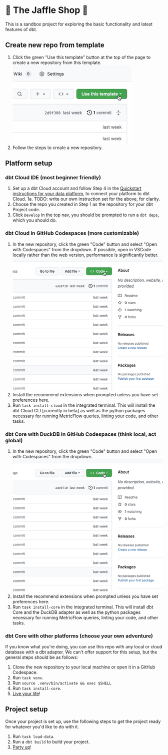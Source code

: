# 🥪 The Jaffle Shop 🦘

This is a sandbox project for exploring the basic functionality and latest features of dbt.

## Create new repo from template

1. Click the green "Use this template" button at the top of the page to create a new repository from this template.
   ![Click 'Use this template'](/.github/static/use-template.gif)
2. Follow the steps to create a new repository.

## Platform setup

### dbt Cloud IDE (most beginner friendly)
1. Set up a dbt Cloud account and follow Step 4 in the [Quickstart instructions for your data platform](https://docs.getdbt.com/quickstarts), to connect your platform to dbt Cloud.
  1a. TODO: write our own instruction set for the above, for clarity. 
2. Choose the repo you created in Step 1 as the repository for your dbt Project code.
3. Click `Develop` in the top nav, you should be prompted to run a `dbt deps`, which you should do.

### dbt Cloud in GitHub Codespaces (more customizable)

1. In the new repository, click the green "Code" button and select "Open with Codespaces" from the dropdown. If possible, open in VSCode locally rather than the web version, performance is significantly better.
  ![Create codespace on main](.github/static/open-codespace.gif)
2. Install the recommend extensions when prompted unless you have set preferences here.
3. Run `task install-cloud` in the integrated terminal. This will install the dbt Cloud CLI [currently in beta] as well as the python packages necessary for running MetricFlow queries, linting your code, and other tasks.

### dbt Core with DuckDB in GitHub Codespaces (think local, act global)

1. In the new repository, click the green "Code" button and select "Open with Codespaces" from the dropdown.
  ![Create codespace on main](.github/static/open-codespace.gif)
2. Install the recommend extensions when prompted unless you have set preferences here.
3. Run `task install-core` in the integrated terminal. This will install dbt Core and the DuckDB adapter as well as the python packages necessary for running MetricFlow queries, linting your code, and other tasks.

### dbt Core with other platforms (choose your own adventure)

If you know what you're doing, you can use this repo with any local or cloud database with a dbt adapter. We can't offer support for this setup, but the general steps should be as follows:

1. Clone the new repository to your local machine or open it in a GitHub Codespace.
2. Run `task venv`.
3. Run `source .venv/bin/activate && exec $SHELL`
4. Run `task install-core`.
5. [Live your life](https://www.youtube.com/watch?v=koVHN6eO4Xg&t=72s)!

## Project setup

Once your project is set up, use the following steps to get the project ready for whatever you'd like to do with it.

1. Run `task load-data`.
2. Run a `dbt build` to build your project.
3. [Party up](https://www.youtube.com/watch?v=thIVtEOtlWM)!
